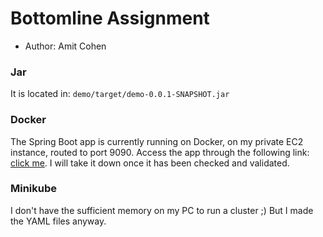 # Bottomline Assignment
* Author: Amit Cohen
  

### Jar
It is located in: `demo/target/demo-0.0.1-SNAPSHOT.jar`

### Docker
The Spring Boot app is currently running on Docker, on my private EC2 instance, routed to port 9090.
Access the app through the following link: [click me](http://matbuha.xyz:9090/hello).
I will take it down once it has been checked and validated.

### Minikube
I don't have the sufficient memory on my PC to run a cluster ;)
But I made the YAML files anyway.
